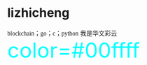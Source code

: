 # lizhicheng


<font face="微软雅黑">blockchain；go；c；python</font>
<font face="STCAIYUN">我是华文彩云</font>
<font color=#00ffff size=72>color=#00ffff</font>
  

